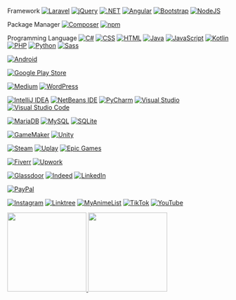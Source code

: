 Framework
[![Laravel](https://img.shields.io/badge/Laravel-%23FF2D20.svg?logo=laravel&logoColor=white)](#)
[![jQuery](https://img.shields.io/badge/jQuery-0769AD?logo=jquery&logoColor=fff)](#)
[![.NET](https://img.shields.io/badge/.NET-512BD4?logo=dotnet&logoColor=fff)](#)
[![Angular](https://img.shields.io/badge/Angular-%23DD0031.svg?logo=angular&logoColor=white)](#)
[![Bootstrap](https://img.shields.io/badge/Bootstrap-7952B3?logo=bootstrap&logoColor=fff)](#)
[![NodeJS](https://img.shields.io/badge/Node.js-6DA55F?logo=node.js&logoColor=white)](#)

Package Manager
[![Composer](https://img.shields.io/badge/Composer-885630?logo=composer&logoColor=fff)](#)
[![npm](https://img.shields.io/badge/npm-CB3837?logo=npm&logoColor=fff)](#)

Programming Language
[![C#](https://custom-icon-badges.demolab.com/badge/C%23-%23239120.svg?logo=cshrp&logoColor=white)](#)
[![CSS](https://img.shields.io/badge/CSS-1572B6?logo=css3&logoColor=fff)](#)
[![HTML](https://img.shields.io/badge/HTML-%23E34F26.svg?logo=html5&logoColor=white)](#)
[![Java](https://img.shields.io/badge/Java-%23ED8B00.svg?logo=openjdk&logoColor=white)](#)
[![JavaScript](https://img.shields.io/badge/JavaScript-F7DF1E?logo=javascript&logoColor=000)](#)
[![Kotlin](https://img.shields.io/badge/Kotlin-%237F52FF.svg?logo=kotlin&logoColor=white)](#)
[![PHP](https://img.shields.io/badge/php-%23777BB4.svg?&logo=php&logoColor=white)](#)
[![Python](https://img.shields.io/badge/Python-3776AB?logo=python&logoColor=fff)](#)
[![Sass](https://img.shields.io/badge/Sass-C69?logo=sass&logoColor=fff)](#)


[![Android](https://img.shields.io/badge/Android-3DDC84?logo=android&logoColor=white)](#)


[![Google Play Store](https://img.shields.io/badge/Google_Play-414141?logo=google-play&logoColor=white)](#)

[![Medium](https://img.shields.io/badge/Medium-%23000000.svg?logo=medium&logoColor=white)](#)
[![WordPress](https://img.shields.io/badge/WordPress-%2321759B.svg?logo=wordpress&logoColor=white)](#)

[![IntelliJ IDEA](https://img.shields.io/badge/IntelliJIDEA-000000.svg?logo=intellij-idea&logoColor=white)](#)
[![NetBeans IDE](https://img.shields.io/badge/NetBeans%20IDE-1B6AC6.svg?logo=apache-netbeans-ide&logoColor=white)](#)
[![PyCharm](https://img.shields.io/badge/PyCharm-000?logo=pycharm&logoColor=fff)](#)
[![Visual Studio](https://custom-icon-badges.demolab.com/badge/Visual%20Studio-5C2D91.svg?&logo=visual-studio&logoColor=white)](#)
[![Visual Studio Code](https://custom-icon-badges.demolab.com/badge/Visual%20Studio%20Code-0078d7.svg?logo=vsc&logoColor=white)](#)

[![MariaDB](https://img.shields.io/badge/MariaDB-003545?logo=mariadb&logoColor=white)](#)
[![MySQL](https://img.shields.io/badge/MySQL-4479A1?logo=mysql&logoColor=fff)](#)
[![SQLite](https://img.shields.io/badge/SQLite-%2307405e.svg?logo=sqlite&logoColor=white)](#)

[![GameMaker](https://img.shields.io/badge/GameMaker-000?logo=gamemaker&logoColor=fff)](#)
[![Unity](https://img.shields.io/badge/Unity-%23000000.svg?logo=unity&logoColor=white)](#)

[![Steam](https://img.shields.io/badge/Steam-%23000000.svg?logo=steam&logoColor=white)](#)
[![Uplay](https://img.shields.io/badge/Uplay-black?logo=ubisoft)](#)
[![Epic Games](https://img.shields.io/badge/Epic%20Games-%23313131.svg?logo=epicgames&logoColor=white)](#)

[![Fiverr](https://img.shields.io/badge/Fiverr-1DBF73?logo=fiverr&logoColor=fff)](#)
[![Upwork](https://img.shields.io/badge/Upwork-6FDA44?logo=upwork&logoColor=fff)](#)

[![Glassdoor](https://img.shields.io/badge/Glassdoor-0CAA41?logo=glassdoor&logoColor=fff)](#)
[![Indeed](https://img.shields.io/badge/Indeed-003A9B?logo=indeed&logoColor=fff)](#)
[![LinkedIn](https://custom-icon-badges.demolab.com/badge/LinkedIn-0A66C2?logo=linkedin-white&logoColor=fff)](#)

[![PayPal](https://img.shields.io/badge/PayPal-003087?logo=paypal&logoColor=fff)](#)

[![Instagram](https://img.shields.io/badge/Instagram-%23E4405F.svg?logo=Instagram&logoColor=white)](#)
[![Linktree](https://img.shields.io/badge/LinkTree-1de9b6?logo=linktree&logoColor=white)](#)
[![MyAnimeList](https://img.shields.io/badge/MyAnimeList-2E51A2?logo=myanimelist&logoColor=fff)](#)
[![TikTok](https://img.shields.io/badge/TikTok-black?logo=tiktok&logoColor=white)](#)
[![YouTube](https://img.shields.io/badge/YouTube-%23FF0000.svg?logo=YouTube&logoColor=white)](#)


<p align="left">
<a href="https://github.com/danielyuliuss">
  <img height="180em" src="https://github-readme-stats-eight-theta.vercel.app/api?username=danielyuliuss&show_icons=true&theme=radical&include_all_commits=true&count_private=true"/>
  <img height="180em" src="https://github-readme-stats-eight-theta.vercel.app/api/top-langs/?username=danielyuliuss&layout=compact&langs_count=8&theme=radical"/>
</a>
</p>
<!-->
<!--
**danielyuliuss/danielyuliuss** is a ✨ _special_ ✨ repository because its `README.md` (this file) appears on your GitHub profile.

Here are some ideas to get you started:

- 🔭 I’m currently working on ...
- 🌱 I’m currently learning ...
- 👯 I’m looking to collaborate on ...
- 🤔 I’m looking for help with ...
- 💬 Ask me about ...
- 📫 How to reach me: ...
- 😄 Pronouns: ...
- ⚡ Fun fact: ...
-->
